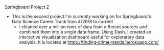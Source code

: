 Springboard Project 2

- This is the second project I'm currently working on for Springboard's Data Science Career Track from 4/2018 to current
  - I cleaned over a million rows of data from different sources and combined them into a single data frame. Using Dash, I created an
  interactive visualization dashboard useful for exploratory data analysis. It is located at https://finding-crime-trends.herokuapp.com/
